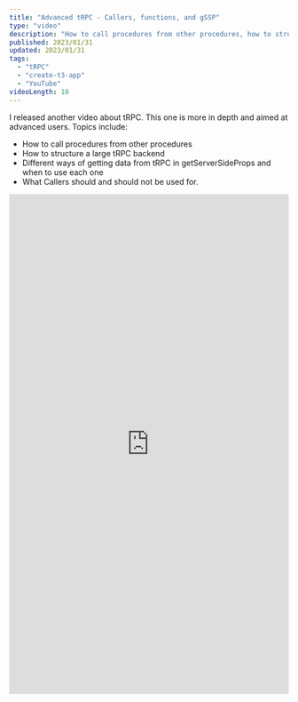 ```yaml
---
title: "Advanced tRPC - Callers, functions, and gSSP"
type: "video"
description: "How to call procedures from other procedures, how to structure a large tRPC backend, different ways of getting data from tRPC in getServerSideProps and when to use each one, and what Callers should actually be used for."
published: 2023/01/31
updated: 2023/01/31
tags:
  - "tRPC"
  - "create-t3-app"
  - "YouTube"
videoLength: 10
---
```


I released another video about tRPC. This one is more in depth and aimed at advanced users. Topics include:

- How to call procedures from other procedures
- How to structure a large tRPC backend
- Different ways of getting data from tRPC in getServerSideProps and when to use each one
- What Callers should and should not be used for. 

<div class="video-container">
  <iframe
    width="100%"
    height="900px"
    src="https://www.youtube.com/embed/G2ZzmgShHgQ?feature=oembed"
    frameborder="0"
    allow="accelerometer; 
    autoplay; 
    encrypted-media; 
    gyroscope; 
    picture-in-picture"
    allowfullscreen
  ></iframe>
</div>
